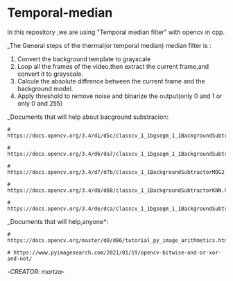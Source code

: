 # Temporal-median
In this repository ,we are using  "Temporal median filter" with opencv in cpp.

_The General steps of the thermal(or temporal median) median filter is :
 1. Convert the background template to grayscale
 2. Loop all the frames  of the video.then extract the current frame,and convert it to grayscale.
 3. Calcule the absolute diffrence between the current frame and the background model.
 4. Apply threshold to remove noise and binarize the output(only 0 and 1 or only 0 and 255)

_Documents that will help about bacground substracion:

    # https://docs.opencv.org/3.4/d1/d5c/classcv_1_1bgsegm_1_1BackgroundSubtractorGMG.html

    # https://docs.opencv.org/3.4/d6/da7/classcv_1_1bgsegm_1_1BackgroundSubtractorMOG.html

    # https://docs.opencv.org/3.4/d7/d7b/classcv_1_1BackgroundSubtractorMOG2.html

    # https://docs.opencv.org/3.4/db/d88/classcv_1_1BackgroundSubtractorKNN.html

    # https://docs.opencv.org/3.4/de/dca/classcv_1_1bgsegm_1_1BackgroundSubtractorCNT.html


 _Documents that will help,anyone*:
 
    # https://docs.opencv.org/master/d0/d86/tutorial_py_image_arithmetics.html
    
    # https://www.pyimagesearch.com/2021/01/19/opencv-bitwise-and-or-xor-and-not/



-_CREATOR: mortza_-
